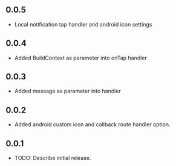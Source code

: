 ## 0.0.5

- Local notification tap handler and android icon settings

## 0.0.4

- Added BuildContext as parameter into onTap handler

## 0.0.3

- Added message as parameter into handler

## 0.0.2

- Added android custom icon and callback route handler option.

## 0.0.1

- TODO: Describe initial release.
